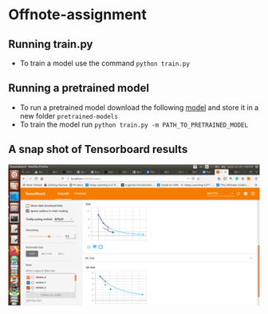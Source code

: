 # Offnote-assignment

## Running train.py

- To train a model use the command `python train.py`

## Running a pretrained model

- To run a pretrained model download the following [model](https://www.invisionapp.com/inside-design/design-resources/now/?ref=creativetim) and store it in a new folder `pretrained-models`
- To train the model run `python train.py -m PATH_TO_PRETRAINED_MODEL`

## A snap shot of Tensorboard results
![](/images/TensorBoard.png)
